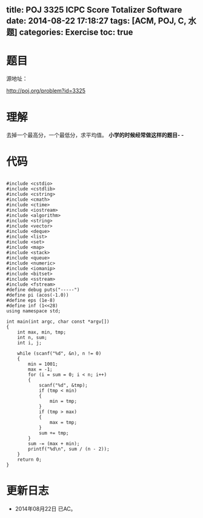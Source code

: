title: POJ 3325 ICPC Score Totalizer Software
date: 2014-08-22 17:18:27
tags: [ACM, POJ, C, 水题]
categories: Exercise
toc: true
---
# 题目
源地址：

http://poj.org/problem?id=3325

# 理解
去掉一个最高分，一个最低分，求平均值。
**小学的时候经常做这样的题目- -**

<!-- more -->

# 代码

```

#include <cstdio>
#include <cstdlib>
#include <cstring>
#include <cmath>
#include <ctime>
#include <iostream>
#include <algorithm>
#include <string>
#include <vector>
#include <deque>
#include <list>
#include <set>
#include <map>
#include <stack>
#include <queue>
#include <numeric>
#include <iomanip>
#include <bitset>
#include <sstream>
#include <fstream>
#define debug puts("-----")
#define pi (acos(-1.0))
#define eps (1e-8)
#define inf (1<<28)
using namespace std;

int main(int argc, char const *argv[])
{
    int max, min, tmp;
    int n, sum;
    int i, j;

    while (scanf("%d", &n), n != 0)
    {
        min = 1001;
        max = -1;
        for (i = sum = 0; i < n; i++)
        {
            scanf("%d", &tmp);
            if (tmp < min)
            {
                min = tmp;
            }
            if (tmp > max)
            {
                max = tmp;
            }
            sum += tmp;
        }
        sum -= (max + min);
        printf("%d\n", sum / (n - 2));
    }
    return 0;
}

```

# 更新日志
- 2014年08月22日 已AC。